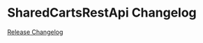# SharedCartsRestApi Changelog

[Release Changelog](https://github.com/spryker/shared-carts-rest-api/releases)
